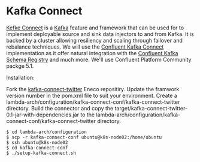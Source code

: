 # Kafka Connect
[Kefke Connect](http://kafka.apache.org/documentation/#connect) is a [Kafka](http://kafka.apache.org/) feature and framework that can be used for to implement deployable source and sink data injectors to and from Kafka. It is backed by a cluster allowing resiliency and scaling through failover and rebalance techniques. We will use the [Confluent Kafka Connect](https://docs.confluent.io/2.0.0/connect/index.html) implementation as it offer natural integration with the [Confluent Kafka Schema Registry](https://docs.confluent.io/current/schema-registry/docs/index.html) and much more.
We'll use Confluent Platform Community packge 5.1.

Installation:

Fork the [kafka-connect-twitter](https://github.com/Eneco/kafka-connect-twitter) Eneco repositiry. Update the framwork version number in the pom.xml file to suit your environment. Create a lambda-arch/configuration/kafka-connect-conf/kafka-connect-twitter directory. Build the connector and copy the target/kafka-connect-twitter-0.1-jar-with-dependencies.jar to the lambda-arch/configuration/kafka-connect-conf/kafka-connect-twitter directory.
```console
$ cd lambda-arch/configuration
$ scp -r kafka-connect-conf ubuntu@k8s-node02:/home/ubuntu
$ ssh ubuntu@k8s-node02
$ cd kafka-connect-conf
$ ./setup-kafka-connect.sh
```
